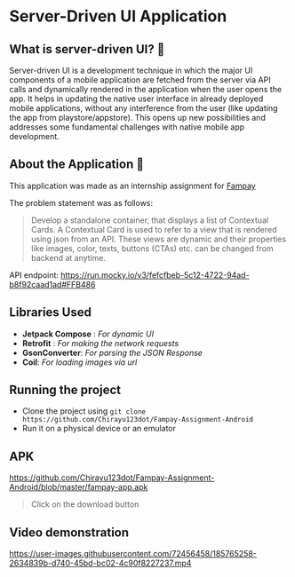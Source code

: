 # Server-Driven UI Application

## What is server-driven UI? 🤔
Server-driven UI is a development technique in which the major UI components of a mobile application are fetched from the server via API calls and dynamically rendered in the application when the user opens the app. It helps in updating the native user interface in already deployed mobile applications, without any interference from the user (like updating the app from playstore/appstore).
This opens up new possibilities and addresses some fundamental challenges with native mobile app development.

## About the Application 📱
This application was made as an internship assignment for [Fampay](https://fampay.in/)

The problem statement was as follows:
> Develop a standalone container, that displays a list of Contextual Cards. A Contextual Card is used to refer to a view that is rendered using json from an API. These views are dynamic and their properties like images, color, texts, buttons (CTAs) etc. can be changed from backend at anytime.

API endpoint: https://run.mocky.io/v3/fefcfbeb-5c12-4722-94ad-b8f92caad1ad#FFB486


## Libraries Used
- __Jetpack Compose__ : _For dynamic UI_
- __Retrofit__ : _For making the network requests_
- __GsonConverter__: _For parsing the JSON Response_
- __Coil__: _For loading images via url_

## Running the project
- Clone the project using `git clone https://github.com/Chirayu123dot/Fampay-Assignment-Android`
- Run it on a physical device or an emulator

## APK
https://github.com/Chirayu123dot/Fampay-Assignment-Android/blob/master/fampay-app.apk
> Click on the download button

## Video demonstration
https://user-images.githubusercontent.com/72456458/185765258-2634839b-d740-45bd-bc02-4c90f8227237.mp4

